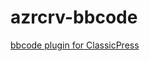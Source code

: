 # azrcrv-bbcode
[bbcode plugin for ClassicPress](https://development.azurecurve.co.uk/classicpress-plugins/bbcode/)
